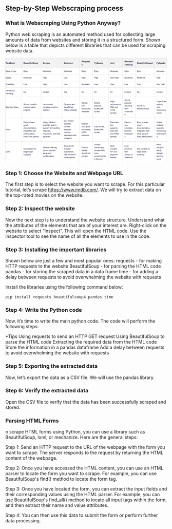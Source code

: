 ## Step-by-Step Webscraping process

### What is Webscraping Using Python Anyway?

Python web scraping is an automated method used for collecting large amounts of data from websites and storing it in a structured form.
Shown below is a table that depicts different libraries that can be used for scraping website data.

![webscrape.png](webscrape.png)

### Step 1: Choose the Website and Webpage URL

The first step is to select the website you want to scrape. For this particular tutorial, let’s scrape https://www.imdb.com/. We will try to extract data on the top-rated movies on the website.

### Step 2: Inspect the website

Now the next step is to understand the website structure. Understand what the attributes of the elements that are of your interest are. Right-click on the website to select “Inspect”. This will open the HTML code. Use the inspector tool to see the name of all the elements to use in the code.

### Step 3: Installing the important libraries

Shown below are just a few and most popular ones:
requests - for making HTTP requests to the website
BeautifulSoup - for parsing the HTML code
pandas - for storing the scraped data in a data frame
time - for adding a delay between requests to avoid overwhelming the website with requests

Install the libraries using the following command below:

``` 
pip install requests beautifulsoup4 pandas time
```

### Step 4: Write the Python code

Now, it’s time to write the main python code. The code will perform the following steps:

*Tips
Using requests to send an HTTP GET request
Using BeautifulSoup to parse the HTML code
Extracting the required data from the HTML code
Store the information in a pandas dataframe
Add a delay between requests to avoid overwhelming the website with requests

### Step 5: Exporting the extracted data

Now, let’s export the data as a CSV file. We will use the pandas library.

### Step 6: Verify the extracted data

Open the CSV file to verify that the data has been successfully scraped and stored.

### Parsing HTML Forms

o scrape HTML forms using Python, you can use a library such as BeautifulSoup, lxml, or mechanize. Here are the general steps:

Step 1: Send an HTTP request to the URL of the webpage with the form you want to scrape. The server responds to the request by returning the HTML content of the webpage.

Step 2: Once you have accessed the HTML content, you can use an HTML parser to locate the form you want to scrape. For example, you can use BeautifulSoup's find() method to locate the form tag.

Step 3: Once you have located the form, you can extract the input fields and their corresponding values using the HTML parser. For example, you can use BeautifulSoup's find_all() method to locate all input tags within the form, and then extract their name and value attributes.

Step 4: You can then use this data to submit the form or perform further data processing.


